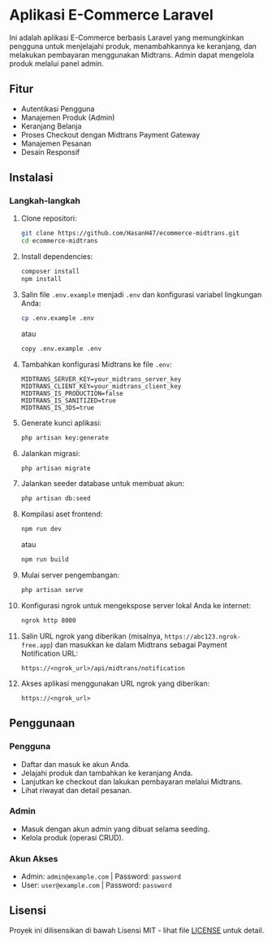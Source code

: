 # Aplikasi E-Commerce Laravel

Ini adalah aplikasi E-Commerce berbasis Laravel yang memungkinkan pengguna untuk menjelajahi produk, menambahkannya ke keranjang, dan melakukan pembayaran menggunakan Midtrans. Admin dapat mengelola produk melalui panel admin.

## Fitur

-   Autentikasi Pengguna
-   Manajemen Produk (Admin)
-   Keranjang Belanja
-   Proses Checkout dengan Midtrans Payment Gateway
-   Manajemen Pesanan
-   Desain Responsif

## Instalasi

### Langkah-langkah

1. Clone repositori:

    ```bash
    git clone https://github.com/HasanH47/ecommerce-midtrans.git
    cd ecommerce-midtrans
    ```

2. Install dependencies:

    ```bash
    composer install
    npm install
    ```

3. Salin file `.env.example` menjadi `.env` dan konfigurasi variabel lingkungan Anda:

    ```bash
    cp .env.example .env
    ```

    atau

    ```bash
    copy .env.example .env
    ```

4. Tambahkan konfigurasi Midtrans ke file `.env`:

    ```env
    MIDTRANS_SERVER_KEY=your_midtrans_server_key
    MIDTRANS_CLIENT_KEY=your_midtrans_client_key
    MIDTRANS_IS_PRODUCTION=false
    MIDTRANS_IS_SANITIZED=true
    MIDTRANS_IS_3DS=true
    ```

5. Generate kunci aplikasi:

    ```bash
    php artisan key:generate
    ```

6. Jalankan migrasi:

    ```bash
    php artisan migrate
    ```

7. Jalankan seeder database untuk membuat akun:

    ```bash
    php artisan db:seed
    ```

8. Kompilasi aset frontend:

    ```bash
    npm run dev
    ```

    atau

    ```bash
    npm run build
    ```

9. Mulai server pengembangan:

    ```bash
    php artisan serve
    ```

10. Konfigurasi ngrok untuk mengekspose server lokal Anda ke internet:

    ```bash
    ngrok http 8000
    ```

11. Salin URL ngrok yang diberikan (misalnya, `https://abc123.ngrok-free.app`) dan masukkan ke dalam Midtrans sebagai Payment Notification URL:

    ```
    https://<ngrok_url>/api/midtrans/notification
    ```

12. Akses aplikasi menggunakan URL ngrok yang diberikan:

    ```
    https://<ngrok_url>
    ```

## Penggunaan

### Pengguna

-   Daftar dan masuk ke akun Anda.
-   Jelajahi produk dan tambahkan ke keranjang Anda.
-   Lanjutkan ke checkout dan lakukan pembayaran melalui Midtrans.
-   Lihat riwayat dan detail pesanan.

### Admin

-   Masuk dengan akun admin yang dibuat selama seeding.
-   Kelola produk (operasi CRUD).

### Akun Akses

-   Admin: `admin@example.com` | Password: `password`
-   User: `user@example.com` | Password: `password`

## Lisensi

Proyek ini dilisensikan di bawah Lisensi MIT - lihat file [LICENSE](LICENSE) untuk detail.
